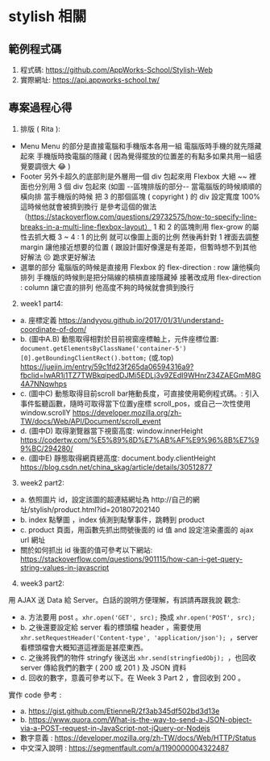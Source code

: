 # stylish 相關

## 範例程式碼

1. 程式碼:
https://github.com/AppWorks-School/Stylish-Web
2. 實際網址:
https://api.appworks-school.tw/

## 專案過程心得

1. 排版 ( Rita ):

- Menu
Menu 的部分是直接電腦和手機版本各用一組
電腦版時手機的就先隱藏起來
手機版時換電腦的隱藏
( 因為覺得擺放的位置差的有點多如果共用一組感覺要調很大 :joy: )
- Footer
另外卡超久的底部則是外層用一個 div 包起來用 Flexbox 大絕 ~~
裡面也分別用 3 個 div 包起來 (如圖
--區塊排版的部分--
當電腦版的時候順順的橫向排
當手機版的時候
把 3 的那個區塊 ( copyright ) 的 div 設定寬度 100%
這時候他就會被擠到換行
是參考這個的做法（https://stackoverflow.com/questions/29732575/how-to-specify-line-breaks-in-a-multi-line-flexbox-layout）
1 和 2 的區塊則用 flex-grow 的屬性去抓大概 3 ~ 4 : 1 的比例
就可以像圖上面的比例
然後再針對 1 裡面去調整 margin 讓他接近想要的位置
( 跟設計圖好像還是有差距，但暫時想不到其他好解法 :persevere: 跪求更好解法
- 選單的部分
電腦版的時候是直接用 Flexbox 的 flex-direction : row 讓他橫向排列
手機版的時候則是把分隔線的槓槓直接隱藏掉
接著改成用 flex-direction : column 讓它直的排列
他高度不夠的時候就會擠到換行

2. week1 part4:

- a. 座標定義 https://andyyou.github.io/2017/01/31/understand-coordinate-of-dom/
- b. (圖中A.B) 動態取得相對於目前視窗座標軸上，元件座標位置: ```document.getElementsByClassName('container-5')[0].getBoundingClientRect().bottom;``` (或.top)
https://juejin.im/entry/59c1fd23f265da06594316a9?fbclid=IwAR1j1TZ7TWBkqipedDJMi5EDLj3v9ZEdI9WHnrZ34ZAEGmM8G4A7NNqwhps
- c. (圖中C) 動態取得目前scroll bar捲動長度，可直接使用範例程式碼。: 引入事件監聽函數，隨時可取得當下位置y座標 scroll_pos，或自己一次性使用window.scrollY
https://developer.mozilla.org/zh-TW/docs/Web/API/Document/scroll_event
- d. (圖中D) 取得瀏覽器當下視窗高度: window.innerHeight
https://codertw.com/%E5%89%8D%E7%AB%AF%E9%96%8B%E7%99%BC/294280/
- e. (圖中E) 靜態取得網頁總高度: document.body.clientHeight
https://blog.csdn.net/china_skag/article/details/30512877

3. week2 part2:

- a. 依照圖片 id，設定該圖的超連結網址為 http://自己的網址/stylish/product.html?id=201807202140
- b. index 點擊圖 ，index 偵測到點擊事件，跳轉到 product
- c. product 頁面，用函數先抓出問號後面的 id 值 and 設定渲染畫面的 ajax url 網址
- 關於如何抓出 id 後面的值可參考以下網站: https://stackoverflow.com/questions/901115/how-can-i-get-query-string-values-in-javascript

4. week3 part2:

用 AJAX 送 Data 給 Server。白話的說明方便理解，有誤請再跟我說
觀念:
- a. 方法要用 post 。```xhr.open('GET', src);``` 換成 ```xhr.open('POST', src);```
- b. 之後還要設定給 server 看的標頭檔 header ，需要使用 ```xhr.setRequestHeader('Content-type', 'application/json'); ```，server 看標頭檔會大概知道這裡面是甚麼東西。
- c. 之後將我們的物件 stringfy 後送出 ```xhr.send(stringfiedObj); ```，也回收 server 傳給我們的數字 ( 200 或 201 ) 及 JSON 資料
- d. 回收的數字，意義可參考以下。在 Week 3 Part 2 ，會回收到 200 。


實作 code 參考 :
- a. https://gist.github.com/EtienneR/2f3ab345df502bd3d13e
- b. https://www.quora.com/What-is-the-way-to-send-a-JSON-object-via-a-POST-request-in-JavaScript-not-jQuery-or-Nodejs
- 數字意義 : https://developer.mozilla.org/zh-TW/docs/Web/HTTP/Status
- 中文深入說明 : https://segmentfault.com/a/1190000004322487 
